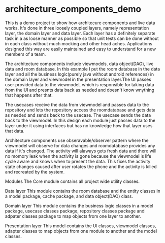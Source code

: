 # architecture_components_demo
This is a demo project to show how architecure components and live data works. It's done in three loosely coupled layers, 
namely representation layer, the domain layer and data layer. Each layer has a definitely separate task in a as loose manner as
possible so that unit tests can be done without in each class without much mocking and other head aches. Applications designed 
this way are easily maintained and easy to understand for a new members of a team. 

The architecture components include viewmodels, data object(DAO), live data and room database. In this example I put the room database in the data layer and all the business logic(purely java without android references) in the domain layer and viewmodel in the presentation layer.The UI passes user provided data to the viewmodel, which is responsible for taking data from the UI and presnts data back as needed and doesn't know wnything that happens after that. 

The usecases receive the data from viewmodel and passes data to the repository and lets the repository access the roomdatabase and gets
data as needed and sends back to the usecase. The usecase sends the data back to the viewmodel. In this design each module just passes 
data to the layer under it using interfaces but has no knowledge how that layer uses that data. 

Architecture components use obseravable/observer pattern where the viewmodel will observe for data changes and roomdatabase provides 
any data if it's changed. The activity will alaways gets fresh data and there will no momory leak when the activity is gone because 
the viewmodel is life cycle aware and knows when to present the data. This fixes the activity state changes caused after user rotates 
the phone and the activity is killed and recreated by the system. 

Modules
The Core module contains all project wide utility classes.

Data layer 
This module contains the room database and the entity classes in a model package, cache package, and data object(DAO) class.

Domain layer
This module contains the business logic classes in a model package, usecase classes package, repository classes package and adpater
classes package to map objects from one layer to another.

Presentation layer
This model contains the UI classes, viewmodel classes, adapter classes to map objects from one module to another and the model classes.
